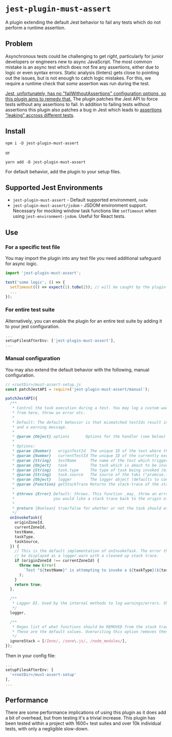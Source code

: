 # `jest-plugin-must-assert`

A plugin extending the default Jest behavior to fail any tests which do not
perform a runtime assertion.

## Problem

Asynchronous tests could be challenging to get _right_, particularly for junior
developers or engineers new to async JavaScript. The most common mistake is an async
test which does not fire any assertions, either due to logic or even syntax errors.
Static analysis (linters) gets close to pointing out the issues, but is not enough to catch logic mistakes.
For this, we require a runtime check that _some_ assertion was run during the test.

[Jest, unfortunately, has no "failWithoutAssertions" configuration options, so this plugin aims to remedy that.](https://github.com/facebook/jest/issues/2209)
The plugin patches the Jest API to force tests without any assertions to fail. In addition
to failing tests without assertions this plugin also patches a bug in Jest which
leads to [assertions "leaking" accross different tests](https://github.com/facebook/jest/issues/8297).

## Install

`npm i -D jest-plugin-must-assert`

or

`yarn add -D jest-plugin-must-assert`

For default behavior, add the plugin to your setup files.

## Supported Jest Environments

- `jest-plugin-must-assert` - Default supported environment, `node`
- `jest-plugin-must-assert/jsdom` - JSDOM environment support. Necessary for
  mocking window task functions like `setTimeout` when using `jest-environment-jsdom`.
  Useful for React tests.

## Use

### For a specific test file

You may import the plugin into any test file you need additional safeguard for async logic.

```js
import 'jest-plugin-must-assert';

test('some logic', () => {
  setTimeout(() => expect(1).toBe(2)); // will be caught by the plugin
  ...
});
```

### For entire test suite

Alternatively, you can enable the plugin for an entire test suite by adding it
to your jest configuration.

```js
...
setupFilesAfterEnv: ['jest-plugin-must-assert'],
...
```

### Manual configuration

You may also extend the default behavior with the following, manual configuration.

```js
// <rootDir>/must-assert-setup.js
const patchJestAPI = require('jest-plugin-must-assert/manual');

patchJestAPI({
  /**
   * Control the task execution during a test. You may log a custom warning message
   * from here, throw an error etc.
   *
   * Default: The default behavior is that mismatched testIds result in ignoring of the task
   * and a warning message.
   *
   * @param {Object} options       Options for the handler (see below)
   *
   * Options:
   * @param {Number}   originTestId  The unique ID of the test where the task is oginating from
   * @param {Number}   currentTestId The unique ID of the currently executing test
   * @param {String}   testName      The name of the test which triggered this event
   * @param {Object}   task          The task which is about to be invoked
   * @param {String}   task.type     The type of task being invoked (micro/macro task)
   * @param {String}   task.source   The source of the taks ("promise.then", "setTimeout" etc)
   * @param {Object}   logger        The logger object (defaults to console)
   * @param {Function} getStackTrace Returns the stack-trace of the stack
   *
   * @throws {Error} Default: throws. This function _may_ throw an error instead of logging it if
   *                 you would like a stack trace back to the origin of the task being ignored.
   *
   * @return {Boolean} true/false for whether or not the task should execute
   */
  onInvokeTask({
    originZoneId,
    currentZoneId,
    testName,
    taskType,
    taskSource,
  }) {
    // This is the default implementation of onInvokeTask. The error thrown will
    // be displayed as a logger.warn with a cleaned up stack trace.
    if (originZoneId !== currentZoneId) {
      throw new Error(
        `Test "${testName}" is attempting to invoke a ${taskType}(${taskSource}) after test completion. Ignoring`
      );
    }
    return true;
  },

  /**
   * Logger DI. Used by the internal methods to log warnings/errors. Should match console API.
   */
  logger,

  /**
   * Regex list of what functions should be REMOVED from the stack traces of cancelled tasks.
   * These are the default values. Overwriting this option removes these values
   */
  ignoreStack = [/Zone/, /zone\.js/, /node_modules/],
});
```

Then in your config file:

```js
...
setupFilesAfterEnv: [
  '<rootDir>/must-assert-setup'
],
...
```

## Performance

There are some performance implications of using this plugin as it does add a bit of
overhead, but from testing it's a trivial increase. This plugin has been tested
within a project with 1600+ test suites and over 10k individual tests, with only a negligible slow-down.
